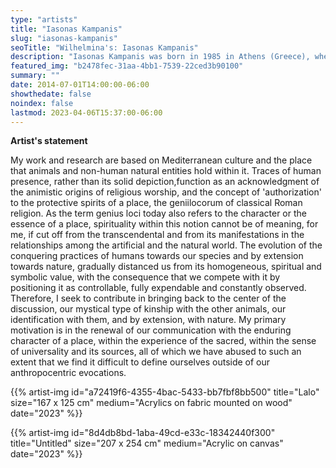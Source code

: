 ```yaml
---
type: "artists"
title: "Iasonas Kampanis"
slug: "iasonas-kampanis"
seoTitle: "Wilhelmina's: Iasonas Kampanis"
description: "Iasonas Kampanis was born in 1985 in Athens (Greece), where he currently lives and works. He studied jewelry design and fine arts at the Mokume Institute in Thessaloniki. Since 2007 he is working with painting, performance photography, digital media and scenographic works. He is inspired by themes and motifs related to the history of painting, the Mediterranean tradition and pop culture. In 2020 he received the Stavros Niarchos Foundation Artist Fellowship Award by ARTWORKS. He has collaborated and exhibited, among others, with Rebecca Camhi Gallery (Athens), curator Marina Fokidis, the 61st Thessaloniki International Film Festival and MoMus, KEIV (Athens), Victoria Square Project (Athens), kunsthallekleinbasel (Basel), architect Pulcheria Tzova, director Maria Panourgia, Onassis Stegi (Athens), documenta 14 (Athens), director Maria Gaitanidi, actress Stacy Martin, Museum of Typography (Chania), Byzantine and Christian Museum (Athens), Sygchrono Theatre (Athens), Michael Cacoyannis Foundation (Athens), Islington Arts Factory (London), Bishopsgate Institute (London), Lubomirov/Angus Hughes Gallery (London), Ligne Roset Westend Showroom (London), Design Exchange magazine, London Print Studio (London), Christie’s Head of Prints & Multiples Murray Macaulay, Teloglion Art Foundation (Thessaloniki), performer Irina Osterberg, 4bid Gallery (Amsterdam), O3 Gallery (Oxford) and zoologist Desmond Morris. He has also been engaged in printmaking, film and theater productions, Byzantine iconography, educational programs and painting workshops. Since 2017 he delivers painting and visual perception seminars at his studio."
featured_img: "b2478fec-31aa-4bb1-7539-22ced3b90100"
summary: ""
date: 2014-07-01T14:00:00-06:00
showthedate: false
noindex: false
lastmod: 2023-04-06T15:37:00-06:00
---
```

**Artist's statement**

My work and research are based on Mediterranean culture and the place that animals and non-human natural entities hold within it. Traces of human presence, rather than its solid depiction,function as an acknowledgment of the animistic origins of religious worship, and the concept of 'authorization' to the protective spirits of a place, the geniilocorum of classical Roman religion. As the term genius loci today also refers to the character or the essence of a place, spirituality within this notion cannot be of meaning, for me, if cut off from the transcendental and from its manifestations in the relationships among the artificial and the natural world. The evolution of the conquering practices of humans towards our species and by extension towards nature, gradually distanced us from its homogeneous, spiritual and symbolic value, with the consequence that we compete with it by positioning it as controllable, fully expendable and constantly observed. Therefore, I seek to contribute in bringing back to the center of the discussion, our mystical type of kinship with the other animals, our identification with them, and by extension, with nature. My primary motivation is in the renewal of our communication with the enduring character of a place, within the experience of the sacred, within the sense of universality and its sources, all of which we have abused to such an extent that we find it difficult to define ourselves outside of our anthropocentric evocations.

{{% artist-img id="a72419f6-4355-4bac-5433-bb7fbf8bb500" title="Lalo" size="167 x 125 cm" medium="Acrylics on fabric mounted on wood" date="2023" %}}

{{% artist-img id="8d4db8bd-1aba-49cd-e33c-18342440f300" title="Untitled" size="207 x 254 cm" medium="Acrylic on canvas" date="2023" %}}

